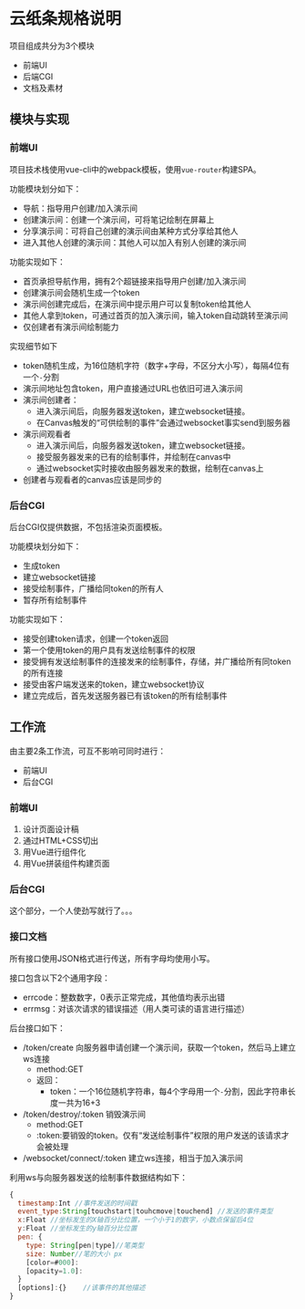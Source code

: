 # 云纸条规格说明



项目组成共分为3个模块

- 前端UI
- 后端CGI
- 文档及素材



## 模块与实现

### 前端UI

项目技术栈使用vue-cli中的webpack模板，使用`vue-router`构建SPA。

功能模块划分如下：

- 导航：指导用户创建/加入演示间
- 创建演示间：创建一个演示间，可将笔记绘制在屏幕上
- 分享演示间：可将自己创建的演示间由某种方式分享给其他人
- 进入其他人创建的演示间：其他人可以加入有别人创建的演示间

功能实现如下：

- 首页承担导航作用，拥有2个超链接来指导用户创建/加入演示间
- 创建演示间会随机生成一个token
- 演示间创建完成后，在演示间中提示用户可以复制token给其他人
- 其他人拿到token，可通过首页的加入演示间，输入token自动跳转至演示间
- 仅创建者有演示间绘制能力

实现细节如下

- token随机生成，为16位随机字符（数字+字母，不区分大小写），每隔4位有一个`-`分割
- 演示间地址包含token，用户直接通过URL也依旧可进入演示间
- 演示间创建者：
  - 进入演示间后，向服务器发送token，建立websocket链接。
  - 在Canvas触发的“可供绘制的事件”会通过websocket事实send到服务器
- 演示间观看者
  - 进入演示间后，向服务器发送token，建立websocket链接。
  - 接受服务器发来的已有的绘制事件，并绘制在canvas中
  - 通过websocket实时接收由服务器发来的数据，绘制在canvas上
- 创建者与观看者的canvas应该是同步的

### 后台CGI

后台CGI仅提供数据，不包括渲染页面模板。

功能模块划分如下：

- 生成token
- 建立websocket链接
- 接受绘制事件，广播给同token的所有人
- 暂存所有绘制事件

功能实现如下：

- 接受创建token请求，创建一个token返回
- 第一个使用token的用户具有发送绘制事件的权限
- 接受拥有发送绘制事件的连接发来的绘制事件，存储，并广播给所有同token的所有连接
- 接受由客户端发送来的token，建立websocket协议
- 建立完成后，首先发送服务器已有该token的所有绘制事件

## 工作流

由主要2条工作流，可互不影响可同时进行：

- 前端UI
- 后台CGI

### 前端UI

1. 设计页面设计稿
2. 通过HTML+CSS切出
3. 用Vue进行组件化
4. 用Vue拼装组件构建页面

### 后台CGI

这个部分，一个人使劲写就行了。。。

### 接口文档

所有接口使用JSON格式进行传送，所有字母均使用小写。

接口包含以下2个通用字段：

- errcode：整数数字，0表示正常完成，其他值均表示出错
- errmsg：对该次请求的错误描述（用人类可读的语言进行描述）

后台接口如下：

- /token/create 向服务器申请创建一个演示间，获取一个token，然后马上建立ws连接
  - method:GET
  - 返回：
    - token：一个16位随机字符串，每4个字母用一个`-`分割，因此字符串长度一共为16+3
- /token/destroy/:token 销毁演示间
  - method:GET
  - :token:要销毁的token。仅有“发送绘制事件”权限的用户发送的该请求才会被处理
- /websocket/connect/:token 建立ws连接，相当于加入演示间

利用ws与向服务器发送的绘制事件数据结构如下：
```js
{
  timestamp:Int //事件发送的时间戳
  event_type:String[touchstart|touhcmove|touchend] //发送的事件类型
  x:Float //坐标发生的X轴百分比位置，一个小于1的数字，小数点保留后4位
  y:Float //坐标发生的y轴百分比位置
  pen: {
    type: String[pen|type]//笔类型
    size: Number//笔的大小 px
    [color=#000]:
    [opacity=1.0]:
  }
  [options]:{}    //该事件的其他描述
}
```
